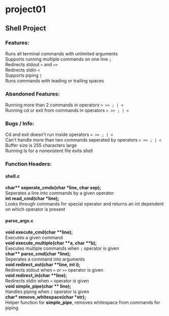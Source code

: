 # project01
## Shell Project
### Features:
Runs all terminal commands with unlimited arguments    
Supports running multiple commands on one line `;`  
Redirects stdout `>` and `>>`  
Redirects stdin `<`  
Supports piping `|`  
Runs commands with leading or trailing spaces  
### Abandoned Features:
Running more than 2 commands in operators `> >> ; | <`    
Running cd or exit from commands in operators `> >> ; | <`  
### Bugs / Info:
Cd and exit doesn't run inside operators `> >> ; | <`  
Can't handle more than two commands seperated by operators `> >> ; | <`  
Buffer size is 255 characters large  
Running ls for a nonexistent file exits shell
### Function Headers:
#### shell.c
**char\*\* seperate_cmds(char \*line, char sep);**\
Seperates a line into commands by a given operator  
**int read_cmd(char \*line);**\
Looks through commands for special operator and returns an int dependent on which operator is present    
#### parse_args.c
**void execute_cmd(char \*\*line);**\
Executes a given command  
**void execute_multiple(char \*\*a, char \*\*b);**\
Executes multiple commands when `;` operator is given  
**char\*\* parse_cmd(char \*line);**\
Seperates a command into arguments  
**void redirect_out(char \*\*line, int i);**\
Redirects stdout when `>` or `>>` operator is given  
**void redirect_in(char \*\*line);**\
Redirects stdin when `<` operator is given  
**void simple_pipe(char \*\* line);**\
Handles piping when `|` operator is given  
**char\* remove_whitespace(char \*str);**\
Helper function for **simple_pipe**, removes whitespace from commands for piping  
